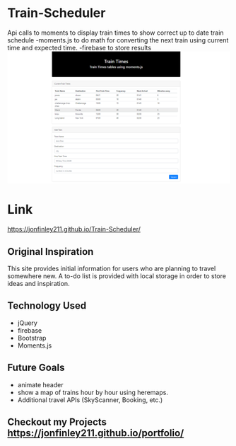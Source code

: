 # Train-Scheduler
Api calls to moments to display train times to show correct up to date train schedule
-moments.js to do math for converting the next train using current time and expected time. 
-firebase to store results
![Screen Shot](assets/images/trains.png)
# Link 
https://jonfinley211.github.io/Train-Scheduler/

## Original Inspiration
This site provides initial information for users who are planning to travel somewhere new. A to-do list is provided with local storage in order to store ideas and inspiration.

## Technology Used
- jQuery 
- firebase
- Bootstrap
- Moments.js



## Future Goals
- animate header 
- show a map of trains hour by hour using heremaps. 
- Additional travel APIs (SkyScanner, Booking, etc.)

## Checkout my Projects https://jonfinley211.github.io/portfolio/









